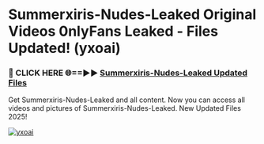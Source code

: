 # Summerxiris-Nudes-Leaked Original Videos 0nlyFans Leaked - Files Updated! (yxoai)

<h3>🔴 CLICK HERE 🌐==►► <a href="https://tinyurl.com/4mcuefdz" rel="nofollow">Summerxiris-Nudes-Leaked Updated Files</a></h3>

Get Summerxiris-Nudes-Leaked and all content. Now you can access all videos and pictures of Summerxiris-Nudes-Leaked. New Updated Files 2025!

[![yxoai](https://i.imgur.com/StAQSOY.gif)](https://tinyurl.com/4mcuefdz)
